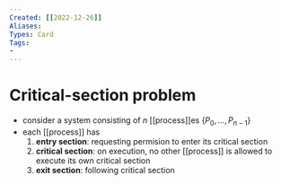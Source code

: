 ```yaml
---
Created: [[2022-12-26]]
Aliases: 
Types: Card
Tags: 
- 
---
```

# Critical-section problem
- consider a system consisting of $n$ [[process]]es $\{P_0, \dots,P_{n-1}\}$
- each [[process]] has
  1. **entry section**: requesting permision to enter its critical section
  2. **critical section**: on execution, no other [[process]] is allowed to execute its own critical section
  3. **exit section**: following critical section